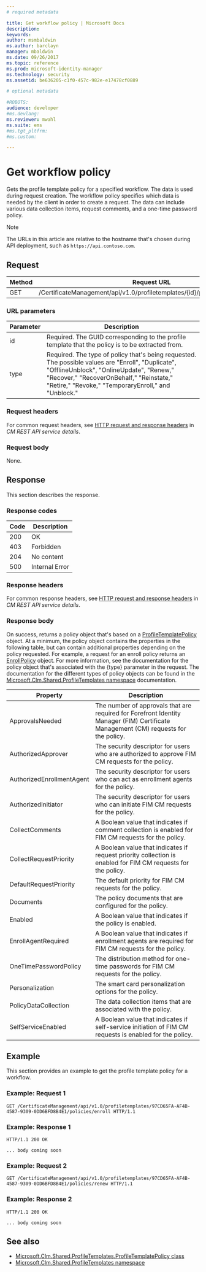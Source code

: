 ```yaml
---
# required metadata

title: Get workflow policy | Microsoft Docs
description:
keywords:
author: msmbaldwin
ms.author: barclayn
manager: mbaldwin
ms.date: 09/26/2017
ms.topic: reference
ms.prod: microsoft-identity-manager
ms.technology: security
ms.assetid: be636205-c1f0-457c-982e-e17478cf0889

# optional metadata

#ROBOTS:
audience: developer
#ms.devlang:
ms.reviewer: mwahl
ms.suite: ems
#ms.tgt_pltfrm:
#ms.custom:

---
```


# Get workflow policy
Gets the profile template policy for a specified workflow. The data is used during request creation. The workflow policy specifies which data is needed by the client in order to create a request. The data can include various data collection items, request comments, and a one-time password policy.

>[!NOTE]
>The URLs in this article are relative to the hostname that's chosen during API deployment, such as `https://api.contoso.com`.

## Request

Method  |Request URL  
---------|---------
GET     |/CertificateManagement/api/v1.0/profiletemplates/{id}/policy/workflow/{type}

### URL parameters

Parameter| Description
--------|-------------
id| Required. The GUID corresponding to the profile template that the policy is to be extracted from.
type| Required. The type of policy that's being requested. The possible values are "Enroll", "Duplicate", "OfflineUnblock", "OnlineUpdate", "Renew," "Recover," "RecoverOnBehalf," "Reinstate," "Retire," "Revoke," "TemporaryEnroll," and "Unblock."

### Request headers
For common request headers, see [HTTP request and response headers](certificate-management-rest-api-service-details.md#http-request-and-response-headers) in *CM REST API service details*.

### Request body
None.

## Response
This section describes the response.

### Response codes

Code  |Description  
---------|---------
200 | OK
403 | Forbidden
204 | No content
500 | Internal Error

### Response headers
For common response headers, see [HTTP request and response headers](certificate-management-rest-api-service-details.md#http-request-and-response-headers) in *CM REST API service details*.

### Response body
On success, returns a policy object that's based on a [ProfileTemplatePolicy](https://msdn.microsoft.com/library/windows/desktop/microsoft.clm.shared.profiletemplates.profiletemplatepolicy.aspx) object. At a minimum, the policy object contains the properties in the following table, but can contain additional properties depending on the policy requested. For example, a request for an enroll policy returns an [EnrollPolicy](https://msdn.microsoft.com/library/windows/desktop/microsoft.clm.shared.profiletemplates.enrollpolicy.aspx) object. For more information, see the documentation for the policy object that's associated with the {type} parameter in the request. The documentation for the different types of policy objects can be found in the [Microsoft.Clm.Shared.ProfileTemplates namespace](https://msdn.microsoft.com/library/windows/desktop/microsoft.clm.shared.profiletemplates.aspx) documentation.

Property | Description
---------|------------
ApprovalsNeeded | The number of approvals that are required for Forefront Identity Manager (FIM) Certificate Management (CM) requests for the policy.
AuthorizedApprover | The security descriptor for users who are authorized to approve FIM CM requests for the policy.
AuthorizedEnrollmentAgent | The security descriptor for users who can act as enrollment agents for the policy.
AuthorizedInitiator | The security descriptor for users who can initiate FIM CM requests for the policy.
CollectComments | A Boolean value that indicates if comment collection is enabled for FIM CM requests for the policy.
CollectRequestPriority | A Boolean value that indicates if request priority collection is enabled for FIM CM requests for the policy.
DefaultRequestPriority | The default priority for FIM CM requests for the policy.
Documents | The policy documents that are configured for the policy.
Enabled | A Boolean value that indicates if the policy is enabled.
EnrollAgentRequired | A Boolean value that indicates if enrollment agents are required for FIM CM requests for the policy.
OneTimePasswordPolicy | The distribution method for one-time passwords for FIM CM requests for the policy.
Personalization | The smart card personalization options for the policy.
PolicyDataCollection | The data collection items that are associated with the policy.
SelfServiceEnabled | A Boolean value that indicates if self-service initiation of FIM CM requests is enabled for the policy.

## Example
This section provides an example to get the profile template policy for a workflow. 

### Example: Request 1

```
GET /CertificateManagement/api/v1.0/profiletemplates/97CD65FA-AF4B-4587-9309-0DD6BFD8B4E1/policies/enroll HTTP/1.1
```

### Example: Response 1

```
HTTP/1.1 200 OK

... body coming soon
```       

### Example: Request 2

```
GET /CertificateManagement/api/v1.0/profiletemplates/97CD65FA-AF4B-4587-9309-0DD6BFD8B4E1/policies/renew HTTP/1.1
```

### Example: Response 2

```
HTTP/1.1 200 OK

... body coming soon
```       

## See also

- [Microsoft.Clm.Shared.ProfileTemplates.ProfileTemplatePolicy class](https://msdn.microsoft.com/library/windows/desktop/microsoft.clm.shared.profiletemplates.profiletemplatepolicy.aspx)
- [Microsoft.Clm.Shared.ProfileTemplates namespace](https://msdn.microsoft.com/library/windows/desktop/microsoft.clm.shared.profiletemplates.aspx)

